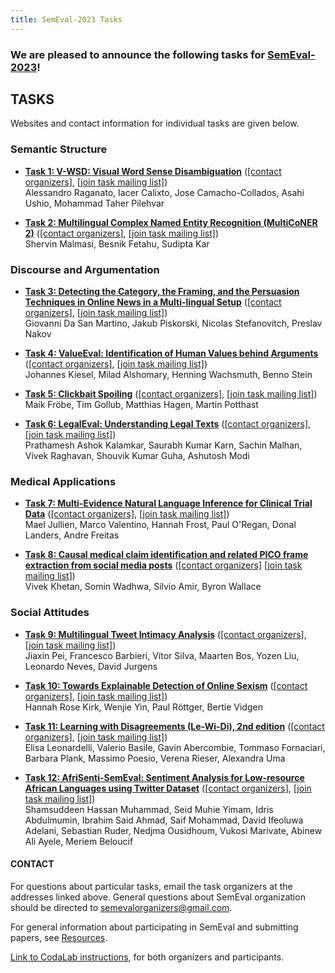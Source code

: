 ```yaml
---
title: SemEval-2023 Tasks
---
```


### We are pleased to announce the following tasks for [SemEval-2023](https://semeval.github.io/SemEval2023)!

## TASKS
Websites and contact information for individual tasks are given below.

### Semantic Structure

- **[Task 1: V-WSD: Visual Word Sense Disambiguation](https://raganato.github.io/vwsd/)**
  ([[contact organizers]](mailto:vwsd@googlegroups.com),
  [[join task mailing list]](https://groups.google.com/g/vwsd))<br>
  Alessandro Raganato, Iacer Calixto, Jose Camacho-Collados, Asahi Ushio, Mohammad Taher Pilehvar

- **[Task 2: Multilingual Complex Named Entity Recognition (MultiCoNER 2)](http://multiconer.github.io/)**
  ([[contact organizers]](mailto:multiconer-2@googlegroups.com),
  [[join task mailing list]](https://groups.google.com/g/multiconer-2))<br>
  Shervin Malmasi, Besnik Fetahu, Sudipta Kar 

### Discourse and Argumentation

- **[Task 3: Detecting the Category, the Framing, and the Persuasion Techniques in Online News in a Multi-lingual Setup](https://propaganda.math.unipd.it/semeval2023task3/)**
  ([[contact organizers]](mailto:semeval2023task3organisers@googlegroups.com),
  [[join task mailing list]](https://groups.google.com/g/semeval2023task3))<br>
  Giovanni Da San Martino, Jakub Piskorski, Nicolas Stefanovitch, Preslav Nakov 

- **[Task 4: ValueEval: Identification of Human Values behind Arguments](https://valueeval.webis.de)**
  ([[contact organizers]](mailto:valueeval-organizers@googlegroups.com),
  [[join task mailing list]](https://groups.google.com/g/valueeval)) <br>
  Johannes Kiesel, Milad Alshomary, Henning Wachsmuth, Benno Stein

- **[Task 5: Clickbait Spoiling](https://clickbait.webis.de)**
  ([[contact organizers]](mailto:pan@webis.de),
  [[join task mailing list]](https://www.tira.io/c/semeval23-task-5-clickbait-spoiling/11))<br>
  Maik Fröbe, Tim Gollub, Matthias Hagen, Martin Potthast

- **[Task 6: LegalEval: Understanding Legal Texts](https://sites.google.com/view/legaleval/home)**
  ([[contact organizers]](mailto:legalaieval@gmail.com),
  [[join task mailing list]](https://groups.google.com/g/legaleval2023))<br>
  Prathamesh Ashok Kalamkar, Saurabh Kumar Karn, Sachin Malhan, Vivek Raghavan, Shouvik Kumar Guha, Ashutosh Modi

### Medical Applications

- **[Task 7: Multi-Evidence Natural Language Inference for Clinical Trial Data](https://sites.google.com/view/nli4ct/)**
  ([[contact organizers]](mailto:nli4clinicaltrials@gmail.com),
  [[join task mailing list]](https://groups.google.com/g/nli4ct))<br>
  Mael Jullien, Marco Valentino, Hannah Frost, Paul O'Regan, Donal Landers, Andre Freitas

- **[Task 8: Causal medical claim identification and related PICO frame extraction from social media posts](https://causalclaims.github.io/)**
  ([[contact organizers]](mailto:semeval23.causalclaims@proton.me)
  [[join task mailing list]](https://groups.google.com/g/causal_claims))<br>
  Vivek Khetan, Somin Wadhwa, Silvio Amir, Byron Wallace

### Social Attitudes

- **[Task 9: Multilingual Tweet Intimacy Analysis](https://sites.google.com/umich.edu/semeval-2023-tweet-intimacy/home)**
  ([[contact organizers]](mailto:tweet.intimacy.semeval2023@gmail.com),
  [[join task mailing list]](https://groups.google.com/g/tweet_intimacy_semeval2023))<br>
  Jiaxin Pei, Francesco Barbieri, Vítor Silva, Maarten Bos, Yozen Liu, Leonardo Neves, David Jurgens

- **[Task 10: Towards Explainable Detection of Online Sexism](https://codalab.lisn.upsaclay.fr/competitions/7124)**
  ([[contact organizers]](mailto:semeval23-edos-organisers@rewire.online),
  [[join task mailing list]](mailto:semeval23-edos@rewire.online))<br>
  Hannah Rose Kirk, Wenjie Yin, Paul Röttger, Bertie Vidgen

- **[Task 11: Learning with Disagreements (Le-Wi-Di), 2nd edition](https://le-wi-di.github.io/)**
  ([[contact organizers]](mailto:le-wi-di-semeval2023_contactus@googlegroups.com),
  [[join task mailing list]](https://groups.google.com/g/le-wi-di-semeval2023_participants))<br>
  Elisa Leonardelli, Valerio Basile, Gavin Abercombie, Tommaso Fornaciari, Barbara Plank, Massimo Poesio, Verena Rieser, Alexandra Uma

- **[Task 12: AfriSenti-SemEval: Sentiment Analysis for Low-resource African Languages using Twitter Dataset](https://afrisenti-semeval.github.io)**
  ([[contact organizers]](mailto:afrisenti-semeval-organizers@googlegroups.com),
  [[join task mailing list]](https://groups.google.com/g/afrisenti-semeval))<br>
  Shamsuddeen Hassan Muhammad, Seid Muhie Yimam, Idris Abdulmumin, Ibrahim Said Ahmad, Saif Mohammad, David Ifeoluwa Adelani, Sebastian Ruder, Nedjma Ousidhoum, Vukosi Marivate, Abinew Ali Ayele, Meriem Beloucif

#### CONTACT
For questions about particular tasks, email the task organizers at the addresses linked above. General questions about SemEval organization should be directed to <semevalorganizers@gmail.com>.

For general information about participating in SemEval and submitting papers, see [Resources](index.html#resources).

[Link to CodaLab instructions](https://semeval.github.io/SemEval2023/codaLab), for both organizers and participants.
